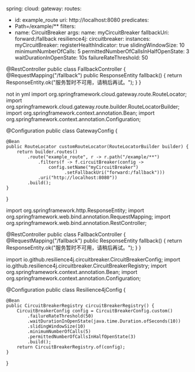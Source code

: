 spring:
cloud:
gateway:
routes:
- id: example_route
uri: http://localhost:8080
predicates:
- Path=/example/**
filters:
- name: CircuitBreaker
args:
name: myCircuitBreaker
fallbackUri: forward:/fallback
resilience4j:
circuitbreaker:
instances:
myCircuitBreaker:
registerHealthIndicator: true
slidingWindowSize: 10
minimumNumberOfCalls: 5
permittedNumberOfCallsInHalfOpenState: 3
waitDurationInOpenState: 10s
failureRateThreshold: 50

@RestController
public class FallbackController {
@RequestMapping("/fallback")
public ResponseEntity<String> fallback() {
return ResponseEntity.ok("服务暂时不可用，请稍后再试。");
}
}


not in yml
import org.springframework.cloud.gateway.route.RouteLocator;
import org.springframework.cloud.gateway.route.builder.RouteLocatorBuilder;
import org.springframework.context.annotation.Bean;
import org.springframework.context.annotation.Configuration;

@Configuration
public class GatewayConfig {

    @Bean
    public RouteLocator customRouteLocator(RouteLocatorBuilder builder) {
        return builder.routes()
            .route("example_route", r -> r.path("/example/**")
                .filters(f -> f.circuitBreaker(config -> 
                    config.setName("myCircuitBreaker")
                          .setFallbackUri("forward:/fallback")))
                .uri("http://localhost:8080"))
            .build();
    }
}

import org.springframework.http.ResponseEntity;
import org.springframework.web.bind.annotation.RequestMapping;
import org.springframework.web.bind.annotation.RestController;

@RestController
public class FallbackController {
@RequestMapping("/fallback")
public ResponseEntity<String> fallback() {
return ResponseEntity.ok("服务暂时不可用，请稍后再试。");
}
}




import io.github.resilience4j.circuitbreaker.CircuitBreakerConfig;
import io.github.resilience4j.circuitbreaker.CircuitBreakerRegistry;
import org.springframework.context.annotation.Bean;
import org.springframework.context.annotation.Configuration;

@Configuration
public class Resilience4jConfig {

    @Bean
    public CircuitBreakerRegistry circuitBreakerRegistry() {
        CircuitBreakerConfig config = CircuitBreakerConfig.custom()
            .failureRateThreshold(50)
            .waitDurationInOpenState(java.time.Duration.ofSeconds(10))
            .slidingWindowSize(10)
            .minimumNumberOfCalls(5)
            .permittedNumberOfCallsInHalfOpenState(3)
            .build();
        return CircuitBreakerRegistry.of(config);
    }
}


